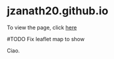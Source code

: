 # jzanath20.github.io

To view the page, click <a href="https://jzanath20.github.io/" target="_blank" >here</a>

#TODO
Fix leaflet map to show

Ciao.
